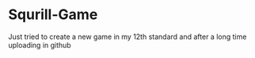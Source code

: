 # Squrill-Game
Just tried to create a new game in my 12th standard and after a long time uploading in github

